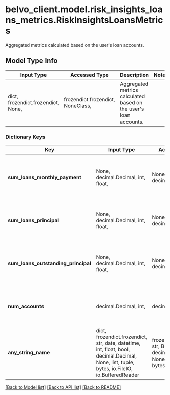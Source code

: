 # belvo_client.model.risk_insights_loans_metrics.RiskInsightsLoansMetrics

Aggregated metrics calculated based on the user's loan accounts.

## Model Type Info
Input Type | Accessed Type | Description | Notes
------------ | ------------- | ------------- | -------------
dict, frozendict.frozendict, None,  | frozendict.frozendict, NoneClass,  | Aggregated metrics calculated based on the user&#x27;s loan accounts. | 

### Dictionary Keys
Key | Input Type | Accessed Type | Description | Notes
------------ | ------------- | ------------- | ------------- | -------------
**sum_loans_monthly_payment** | None, decimal.Decimal, int, float,  | NoneClass, decimal.Decimal,  | Sum total of the monthly payments for all the link&#x27;s loan accounts.  | value must be a 32 bit float
**sum_loans_principal** | None, decimal.Decimal, int, float,  | NoneClass, decimal.Decimal,  | Sum total of the principal for all of the link&#x27;s loan accounts.  | value must be a 32 bit float
**sum_loans_outstanding_principal** | None, decimal.Decimal, int, float,  | NoneClass, decimal.Decimal,  | Sum total of the outstanding principal for all the link&#x27;s loan accounts.  | value must be a 32 bit float
**num_accounts** | decimal.Decimal, int,  | decimal.Decimal,  | Number of loan accounts associated with the link.  | value must be a 32 bit integer
**any_string_name** | dict, frozendict.frozendict, str, date, datetime, int, float, bool, decimal.Decimal, None, list, tuple, bytes, io.FileIO, io.BufferedReader | frozendict.frozendict, str, BoolClass, decimal.Decimal, NoneClass, tuple, bytes, FileIO | any string name can be used but the value must be the correct type | [optional]

[[Back to Model list]](../../README.md#documentation-for-models) [[Back to API list]](../../README.md#documentation-for-api-endpoints) [[Back to README]](../../README.md)

